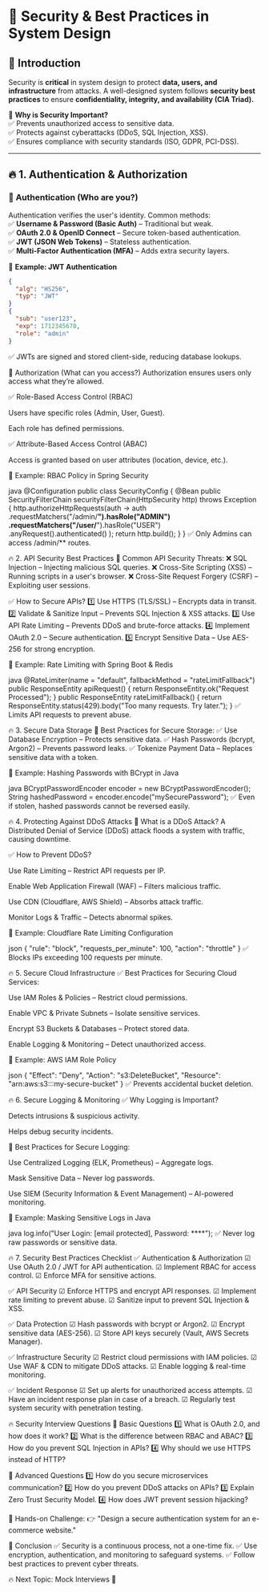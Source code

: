 # 🔐 **Security & Best Practices in System Design**  

## 🚀 **Introduction**  

Security is **critical** in system design to protect **data, users, and infrastructure** from attacks. A well-designed system follows **security best practices** to ensure **confidentiality, integrity, and availability (CIA Triad).**  

📌 **Why is Security Important?**  
✅ Prevents unauthorized access to sensitive data.  
✅ Protects against cyberattacks (DDoS, SQL Injection, XSS).  
✅ Ensures compliance with security standards (ISO, GDPR, PCI-DSS).  

---

## 🔥 **1. Authentication & Authorization**  

### 📌 **Authentication (Who are you?)**  
Authentication verifies the user's identity. Common methods:  
✅ **Username & Password (Basic Auth)** – Traditional but weak.  
✅ **OAuth 2.0 & OpenID Connect** – Secure token-based authentication.  
✅ **JWT (JSON Web Tokens)** – Stateless authentication.  
✅ **Multi-Factor Authentication (MFA)** – Adds extra security layers.  

📌 **Example: JWT Authentication**  
```json
{
  "alg": "HS256",
  "typ": "JWT"
}
{
  "sub": "user123",
  "exp": 1712345678,
  "role": "admin"
}
```
✅ JWTs are signed and stored client-side, reducing database lookups.

📌 Authorization (What can you access?)
Authorization ensures users only access what they’re allowed.

✅ Role-Based Access Control (RBAC)

Users have specific roles (Admin, User, Guest).

Each role has defined permissions.

✅ Attribute-Based Access Control (ABAC)

Access is granted based on user attributes (location, device, etc.).

📌 Example: RBAC Policy in Spring Security

java
@Configuration
public class SecurityConfig {
    @Bean
    public SecurityFilterChain securityFilterChain(HttpSecurity http) throws Exception {
        http.authorizeHttpRequests(auth -> auth
            .requestMatchers("/admin/**").hasRole("ADMIN")
            .requestMatchers("/user/**").hasRole("USER")
            .anyRequest().authenticated()
        );
        return http.build();
    }
}
✅ Only Admins can access /admin/** routes.

🔥 2. API Security Best Practices
📌 Common API Security Threats:
❌ SQL Injection – Injecting malicious SQL queries.
❌ Cross-Site Scripting (XSS) – Running scripts in a user's browser.
❌ Cross-Site Request Forgery (CSRF) – Exploiting user sessions.

✅ How to Secure APIs?
1️⃣ Use HTTPS (TLS/SSL) – Encrypts data in transit.
2️⃣ Validate & Sanitize Input – Prevents SQL Injection & XSS attacks.
3️⃣ Use API Rate Limiting – Prevents DDoS and brute-force attacks.
4️⃣ Implement OAuth 2.0 – Secure authentication.
5️⃣ Encrypt Sensitive Data – Use AES-256 for strong encryption.

📌 Example: Rate Limiting with Spring Boot & Redis

java
@RateLimiter(name = "default", fallbackMethod = "rateLimitFallback")
public ResponseEntity<String> apiRequest() {
    return ResponseEntity.ok("Request Processed");
}
public ResponseEntity<String> rateLimitFallback() {
    return ResponseEntity.status(429).body("Too many requests. Try later.");
}
✅ Limits API requests to prevent abuse.

🔥 3. Secure Data Storage
📌 Best Practices for Secure Storage:
✅ Use Database Encryption – Protects sensitive data.
✅ Hash Passwords (bcrypt, Argon2) – Prevents password leaks.
✅ Tokenize Payment Data – Replaces sensitive data with a token.

📌 Example: Hashing Passwords with BCrypt in Java

java
BCryptPasswordEncoder encoder = new BCryptPasswordEncoder();
String hashedPassword = encoder.encode("mySecurePassword");
✅ Even if stolen, hashed passwords cannot be reversed easily.

🔥 4. Protecting Against DDoS Attacks
📌 What is a DDoS Attack?
A Distributed Denial of Service (DDoS) attack floods a system with traffic, causing downtime.

✅ How to Prevent DDoS?

Use Rate Limiting – Restrict API requests per IP.

Enable Web Application Firewall (WAF) – Filters malicious traffic.

Use CDN (Cloudflare, AWS Shield) – Absorbs attack traffic.

Monitor Logs & Traffic – Detects abnormal spikes.

📌 Example: Cloudflare Rate Limiting Configuration

json
{
  "rule": "block",
  "requests_per_minute": 100,
  "action": "throttle"
}
✅ Blocks IPs exceeding 100 requests per minute.

🔥 5. Secure Cloud Infrastructure
✅ Best Practices for Securing Cloud Services:

Use IAM Roles & Policies – Restrict cloud permissions.

Enable VPC & Private Subnets – Isolate sensitive services.

Encrypt S3 Buckets & Databases – Protect stored data.

Enable Logging & Monitoring – Detect unauthorized access.

📌 Example: AWS IAM Role Policy

json
{
  "Effect": "Deny",
  "Action": "s3:DeleteBucket",
  "Resource": "arn:aws:s3:::my-secure-bucket"
}
✅ Prevents accidental bucket deletion.

🔥 6. Secure Logging & Monitoring
✅ Why Logging is Important?

Detects intrusions & suspicious activity.

Helps debug security incidents.

📌 Best Practices for Secure Logging:

Use Centralized Logging (ELK, Prometheus) – Aggregate logs.

Mask Sensitive Data – Never log passwords.

Use SIEM (Security Information & Event Management) – AI-powered monitoring.

📌 Example: Masking Sensitive Logs in Java

java
log.info("User Login: [email protected], Password: ****");
✅ Never log raw passwords or sensitive data.

🔥 7. Security Best Practices Checklist
✅ Authentication & Authorization
☑ Use OAuth 2.0 / JWT for API authentication.
☑ Implement RBAC for access control.
☑ Enforce MFA for sensitive actions.

✅ API Security
☑ Enforce HTTPS and encrypt API responses.
☑ Implement rate limiting to prevent abuse.
☑ Sanitize input to prevent SQL Injection & XSS.

✅ Data Protection
☑ Hash passwords with bcrypt or Argon2.
☑ Encrypt sensitive data (AES-256).
☑ Store API keys securely (Vault, AWS Secrets Manager).

✅ Infrastructure Security
☑ Restrict cloud permissions with IAM policies.
☑ Use WAF & CDN to mitigate DDoS attacks.
☑ Enable logging & real-time monitoring.

✅ Incident Response
☑ Set up alerts for unauthorized access attempts.
☑ Have an incident response plan in case of a breach.
☑ Regularly test system security with penetration testing.

🔥 Security Interview Questions
📌 Basic Questions
1️⃣ What is OAuth 2.0, and how does it work?
2️⃣ What is the difference between RBAC and ABAC?
3️⃣ How do you prevent SQL Injection in APIs?
4️⃣ Why should we use HTTPS instead of HTTP?

📌 Advanced Questions
1️⃣ How do you secure microservices communication?
2️⃣ How do you prevent DDoS attacks on APIs?
3️⃣ Explain Zero Trust Security Model.
4️⃣ How does JWT prevent session hijacking?

📌 Hands-on Challenge:
👉 "Design a secure authentication system for an e-commerce website."

🎯 Conclusion
✅ Security is a continuous process, not a one-time fix.
✅ Use encryption, authentication, and monitoring to safeguard systems.
✅ Follow best practices to prevent cyber threats.

🔥 Next Topic: Mock Interviews 🚀
